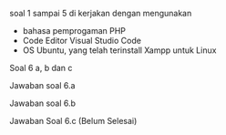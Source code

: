 
soal 1 sampai 5 di kerjakan dengan mengunakan 
* bahasa pemprogaman PHP
* Code Editor Visual Studio Code 
* OS Ubuntu, yang telah terinstall Xampp untuk Linux


Soal 6 a, b dan c

Jawaban soal 6.a

Jawaban soal 6.b

Jawaban Soal 6.c (Belum Selesai)
